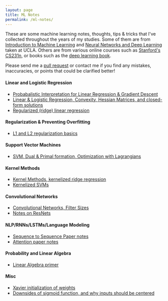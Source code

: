 ```yaml
---
layout: page
title: ML Notes
permalink: /ml-notes/
---
```


These are some machine learning notes, thoughts, tips & tricks that I've collected throughout the years of my studies. Some of them are from [Introduction to Machine Learning](http://web.cs.ucla.edu/~sriram/courses/cs188.winter-2017/html/index.html) and [Neural Networks and Deep Learning](http://seas.ucla.edu/~kao/nndl/) taken at UCLA. Others are from various online courses such as [Stanford's CS231n](http://cs231n.stanford.edu/), or books such as the [deep learning book](http://deeplearningbook.org). 

Please send me a [pull request](https://github.com/rohan-varma/rohan-blog/pulls) or contact me if you find any mistakes, inaccuracies, or points that could be clarified better!

#### Linear and Logistic Regression
- [Probabalistic Interpretation for Linear Regression & Gradient Descent](https://github.com/rohan-varma/CS-188/blob/master/notes/Probabalistic%20Interpretation%20and%20SGD.ipynb)
- [Linear & Logistic Regression, Convexity, Hessian Matrices, and closed-form solutions](https://github.com/rohan-varma/CS-188/blob/master/notes/Lecture%207%20and%208%20-%20Logistic%20Regression%2C%20Linear%20Regression%2C%20Gradient%20Descent.ipynb)
- [Regularized (ridge) linear regression](https://github.com/rohan-varma/CS-188/blob/master/notes/Lecture%2010%20-%20Regularization%20and%20Overfitting%20.ipynb)

#### Regularization & Preventing Overfitting
- [L1 and L2 regularization basics](https://github.com/rohan-varma/machine-learning-courses/blob/master/cs231n/notes/Regularization%20Notes.ipynb) 

#### Support Vector Machines
- [SVM, Dual & Primal formation, Optimization with Lagrangians](https://github.com/rohan-varma/CS-188/blob/master/notes/Lecture%2012%20-%20%20Support%20Vector%20Machines.ipynb)

#### Kernel Methods
- [Kernel Methods, kernelized ridge regression](https://github.com/rohan-varma/CS-188/blob/master/notes/Lecture%2011%20-%20Kernel%20Methods.ipynb)
- [Kernelized SVMs](https://github.com/rohan-varma/CS-188/blob/master/notes/Lecture%2013%20-%20Kernelizing%20SVMs.ipynb)

#### Convolutional Networks
- [Convolutional Networks, Filter Sizes](https://github.com/rohan-varma/machine-learning-courses/blob/master/cs231n/notes/ConvNets%20Notes.ipynb)
- [Notes on ResNets](http://rohanvarma.me/resnet/)

#### NLP/RNNs/LSTMs/Language Modeling
- [Sequence to Sequence Paper notes](https://rohanvarma.me/Seq-2-Seq/)
- [Attention paper notes](https://rohanvarma.me/attention/)


#### Probability and Linear Algebra
- [Linear Algebra primer](https://uclaacmai.github.io/deeplearning-book-notes/Ch2-Linear-Algebra)

#### Misc
- [Xavier initialization of weights](https://github.com/rohan-varma/machine-learning-courses/blob/master/cs231n/notes/Explanation%20of%20Xavier%20Initialization.ipynb)
- [Downsides of sigmoid function, and why inputs should be centered](https://rohanvarma.me/inputnormalization/)

